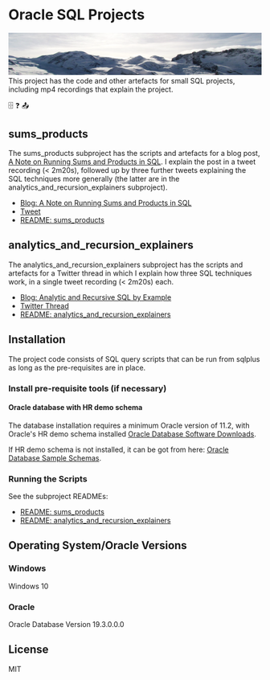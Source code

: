 # Oracle SQL Projects
<img src="mountains.png">
This project has the code and other artefacts for small SQL projects, including mp4 recordings that explain the project.

:file_cabinet: :question: :outbox_tray:

## sums_products
The sums_products subproject has the scripts and artefacts for a blog post, [A Note on Running Sums and Products in SQL](http://aprogrammerwrites.eu/?p=2679). I explain the post in a tweet recording (< 2m20s), followed up by three further tweets explaining the SQL techniques more generally (the latter are in the analytics_and_recursion_explainers subproject).

- [Blog: A Note on Running Sums and Products in SQL](http://aprogrammerwrites.eu/?p=2679)
- [Tweet](https://twitter.com/BrenPatF/status/1219149845505683459)
- [README: sums_products](sums_products/README.md)

## analytics_and_recursion_explainers
The analytics_and_recursion_explainers subproject has the scripts and artefacts for a Twitter thread in which I explain how three SQL techniques work, in a single tweet recording (< 2m20s) each.

- [Blog: Analytic and Recursive SQL by Example](http://aprogrammerwrites.eu/?p=2702)
- [Twitter Thread](https://twitter.com/BrenPatF/status/1228610471391113216)
- [README: analytics_and_recursion_explainers](analytics_and_recursion_explainers/README.md)

## Installation
The project code consists of SQL query scripts that can be run from sqlplus as long as the pre-requisites are in place.
### Install pre-requisite tools (if necessary)
#### Oracle database with HR demo schema
The database installation requires a minimum Oracle version of 11.2, with Oracle's HR demo schema installed [Oracle Database Software Downloads](https://www.oracle.com/database/technologies/oracle-database-software-downloads.html).

If HR demo schema is not installed, it can be got from here: [Oracle Database Sample Schemas](https://docs.oracle.com/cd/E11882_01/server.112/e10831/installation.htm#COMSC001).

### Running the Scripts
See the subproject READMEs:
- [README: sums_products](sums_products/README.md)
- [README: analytics_and_recursion_explainers](analytics_and_recursion_explainers/README.md)

## Operating System/Oracle Versions
### Windows
Windows 10
### Oracle
Oracle Database Version 19.3.0.0.0

## License
MIT
